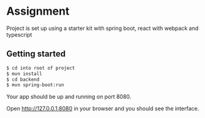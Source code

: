 # Assignment
Project is set up using a starter kit with spring boot, react with webpack and typescript

## Getting started

 ```sh
 $ cd into root of project
 $ mvn install
 $ cd backend
 $ mvn spring-boot:run
 ```
 
 Your app should be up and running on port 8080. 
 
 Open http://127.0.0.1:8080 in your browser and you should see the interface. 
